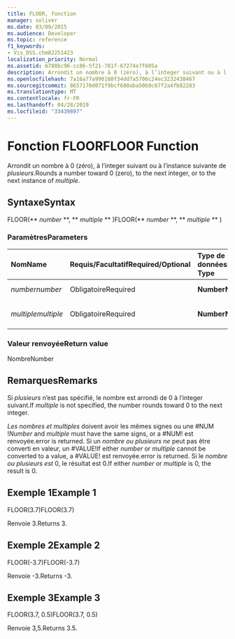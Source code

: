 ```yaml
---
title: FLOOR, fonction
manager: soliver
ms.date: 03/09/2015
ms.audience: Developer
ms.topic: reference
f1_keywords:
- Vis_DSS.chm82251423
localization_priority: Normal
ms.assetid: 6788bc96-cc86-5f21-781f-67274e7f605a
description: Arrondit un nombre à 0 (zéro), à l’integer suivant ou à l’instance suivante de plusieurs.
ms.openlocfilehash: 7a16a77a990180f34dd7a5706c24ec3232438467
ms.sourcegitcommit: 8657170d071f9bcf680aba50b9c07f2a4fb82283
ms.translationtype: MT
ms.contentlocale: fr-FR
ms.lasthandoff: 04/28/2019
ms.locfileid: "33439897"
---
```

# <a name="floor-function"></a><span data-ttu-id="a3a80-103">Fonction FLOOR</span><span class="sxs-lookup"><span data-stu-id="a3a80-103">FLOOR Function</span></span>

<span data-ttu-id="a3a80-104">Arrondit un nombre à 0 (zéro), à l’integer suivant ou à l’instance suivante de  _plusieurs_.</span><span class="sxs-lookup"><span data-stu-id="a3a80-104">Rounds a number toward 0 (zero), to the next integer, or to the next instance of  _multiple_.</span></span>
  
## <a name="syntax"></a><span data-ttu-id="a3a80-105">Syntaxe</span><span class="sxs-lookup"><span data-stu-id="a3a80-105">Syntax</span></span>

<span data-ttu-id="a3a80-106">FLOOR(\*\* *number* \*\*, \*\* *multiple* \*\* )</span><span class="sxs-lookup"><span data-stu-id="a3a80-106">FLOOR(\*\* *number* \*\*, \*\* *multiple* \*\* )</span></span> 
  
### <a name="parameters"></a><span data-ttu-id="a3a80-107">Paramètres</span><span class="sxs-lookup"><span data-stu-id="a3a80-107">Parameters</span></span>

|<span data-ttu-id="a3a80-108">**Nom**</span><span class="sxs-lookup"><span data-stu-id="a3a80-108">**Name**</span></span>|<span data-ttu-id="a3a80-109">**Requis/Facultatif**</span><span class="sxs-lookup"><span data-stu-id="a3a80-109">**Required/Optional**</span></span>|<span data-ttu-id="a3a80-110">**Type de données**</span><span class="sxs-lookup"><span data-stu-id="a3a80-110">**Data Type**</span></span>|<span data-ttu-id="a3a80-111">**Description**</span><span class="sxs-lookup"><span data-stu-id="a3a80-111">**Description**</span></span>|
|:-----|:-----|:-----|:-----|
| <span data-ttu-id="a3a80-112">_number_</span><span class="sxs-lookup"><span data-stu-id="a3a80-112">_number_</span></span> <br/> |<span data-ttu-id="a3a80-113">Obligatoire</span><span class="sxs-lookup"><span data-stu-id="a3a80-113">Required</span></span>  <br/> |<span data-ttu-id="a3a80-114">**Number**</span><span class="sxs-lookup"><span data-stu-id="a3a80-114">**Number**</span></span> <br/> |<span data-ttu-id="a3a80-115">Nombre à arrondir.</span><span class="sxs-lookup"><span data-stu-id="a3a80-115">The number to round.</span></span>  <br/> |
| <span data-ttu-id="a3a80-116">_multiple_</span><span class="sxs-lookup"><span data-stu-id="a3a80-116">_multiple_</span></span> <br/> |<span data-ttu-id="a3a80-117">Obligatoire</span><span class="sxs-lookup"><span data-stu-id="a3a80-117">Required</span></span>  <br/> |<span data-ttu-id="a3a80-118">**Number**</span><span class="sxs-lookup"><span data-stu-id="a3a80-118">**Number**</span></span> <br/> |<span data-ttu-id="a3a80-119">Multiple vers lequel arrondir.</span><span class="sxs-lookup"><span data-stu-id="a3a80-119">The multiple to which to round.</span></span>  <br/> |
   
### <a name="return-value"></a><span data-ttu-id="a3a80-120">Valeur renvoyée</span><span class="sxs-lookup"><span data-stu-id="a3a80-120">Return value</span></span>

<span data-ttu-id="a3a80-121">Nombre</span><span class="sxs-lookup"><span data-stu-id="a3a80-121">Number</span></span>
  
## <a name="remarks"></a><span data-ttu-id="a3a80-122">Remarques</span><span class="sxs-lookup"><span data-stu-id="a3a80-122">Remarks</span></span>

<span data-ttu-id="a3a80-123">Si  _plusieurs_ n’est pas spécifié, le nombre est arrondi de 0 à l’integer suivant.</span><span class="sxs-lookup"><span data-stu-id="a3a80-123">If  _multiple_ is not specified, the number rounds toward 0 to the next integer.</span></span> 
  
 <span data-ttu-id="a3a80-124">_Les_  _nombres et multiples_ doivent avoir les mêmes signes ou une #NUM !</span><span class="sxs-lookup"><span data-stu-id="a3a80-124">_Number_ and  _multiple_ must have the same signs, or a #NUM!</span></span> <span data-ttu-id="a3a80-125">est renvoyée.</span><span class="sxs-lookup"><span data-stu-id="a3a80-125">error is returned.</span></span> <span data-ttu-id="a3a80-126">Si un  _nombre ou_  _plusieurs ne_ peut pas être converti en valeur, un #VALUE!</span><span class="sxs-lookup"><span data-stu-id="a3a80-126">If either  _number_ or  _multiple_ cannot be converted to a value, a #VALUE!</span></span> <span data-ttu-id="a3a80-127">est renvoyée.</span><span class="sxs-lookup"><span data-stu-id="a3a80-127">error is returned.</span></span> <span data-ttu-id="a3a80-128">Si le  _nombre ou_  _plusieurs est_ 0, le résultat est 0.</span><span class="sxs-lookup"><span data-stu-id="a3a80-128">If either  _number_ or  _multiple_ is 0, the result is 0.</span></span> 
  
## <a name="example-1"></a><span data-ttu-id="a3a80-129">Exemple 1</span><span class="sxs-lookup"><span data-stu-id="a3a80-129">Example 1</span></span>

<span data-ttu-id="a3a80-130">FLOOR(3.7)</span><span class="sxs-lookup"><span data-stu-id="a3a80-130">FLOOR(3.7)</span></span>
  
<span data-ttu-id="a3a80-131">Renvoie 3.</span><span class="sxs-lookup"><span data-stu-id="a3a80-131">Returns 3.</span></span>
  
## <a name="example-2"></a><span data-ttu-id="a3a80-132">Exemple 2</span><span class="sxs-lookup"><span data-stu-id="a3a80-132">Example 2</span></span>

<span data-ttu-id="a3a80-133">FLOOR(-3.7)</span><span class="sxs-lookup"><span data-stu-id="a3a80-133">FLOOR(-3.7)</span></span>
  
<span data-ttu-id="a3a80-134">Renvoie -3.</span><span class="sxs-lookup"><span data-stu-id="a3a80-134">Returns -3.</span></span>
  
## <a name="example-3"></a><span data-ttu-id="a3a80-135">Exemple 3</span><span class="sxs-lookup"><span data-stu-id="a3a80-135">Example 3</span></span>

<span data-ttu-id="a3a80-136">FLOOR(3.7, 0.5)</span><span class="sxs-lookup"><span data-stu-id="a3a80-136">FLOOR(3.7, 0.5)</span></span>
  
<span data-ttu-id="a3a80-137">Renvoie 3,5.</span><span class="sxs-lookup"><span data-stu-id="a3a80-137">Returns 3.5.</span></span>
  

